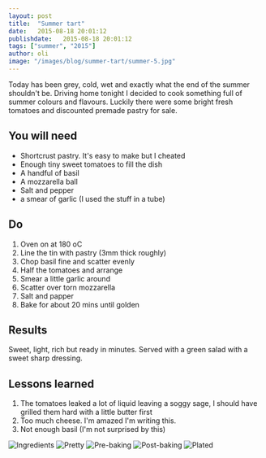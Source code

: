 ```yaml
---
layout: post
title:  "Summer tart"
date:   2015-08-18 20:01:12
publishdate:   2015-08-18 20:01:12
tags: ["summer", "2015"]
author: oli
image: "/images/blog/summer-tart/summer-5.jpg"
---
```


Today has been grey, cold, wet and exactly what the end of the summer shouldn't be.  Driving home tonight I decided to cook something full of summer colours and flavours.  Luckily there were some bright fresh tomatoes and discounted premade pastry for sale.

## You will need

* Shortcrust pastry.  It's easy to make but I cheated
* Enough tiny sweet tomatoes to fill the dish
* A handful of basil
* A mozzarella ball
* Salt and pepper
* a smear of garlic (I used the stuff in a tube)


## Do

1. Oven on at 180 oC
2. Line the tin with pastry (3mm thick roughly)
3. Chop basil fine and scatter evenly
4. Half the tomatoes and arrange
5. Smear a little garlic around
6. Scatter over torn mozzarella
7. Salt and papper
8. Bake for about 20 mins until golden


## Results

Sweet, light, rich but ready in minutes.  Served with a green salad with a sweet sharp dressing.

## Lessons learned

1. The tomatoes leaked a lot of liquid leaving a soggy sage, I should have grilled them hard with a little butter first
2. Too much cheese. I'm amazed I'm writing this.
3. Not enough basil (I'm not surprised by this)


![Ingredients](/images/blog/summer-tart/summer-1.jpg)
![Pretty](/images/blog/summer-tart/summer-2.jpg)
![Pre-baking](/images/blog/summer-tart/summer-3.jpg)
![Post-baking](/images/blog/summer-tart/summer-4.jpg)
![Plated](/images/blog/summer-tart/summer-5.jpg)
